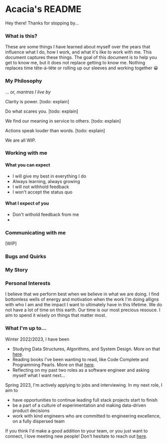 # Acacia's README

Hey there! Thanks for stopping by... 

### What is this? 

These are some things I have learned about myself over the years that influence what I do, how I work, and what it's like to work with me. This document captures these things. The goal of this document is to help you get to know me, but it does not replace getting to know me. Nothing replaces time tête-à-tête or rolling up our sleeves and working together 😀 

### My Philosophy
... or, _mantras I live by_

Clarity is power. [todo: explain]

Do what scares you. [todo: explain]

We find our meaning in service to others. [todo: explain]

Actions speak louder than words. [todo: explain]

We are all WIP. 

### Working with me

#### What you can expect
- I will give my best in everything I do
- Always learning, always growing
- I will not withhold feedback 
- I won't accept the status quo

#### What I expect of you
- Don't withold feedback from me
- 

### Communicating with me

[WIP]

### Bugs and Quirks

### My Story

### Personal Interests

I believe that we perform best when we believe in what we are doing. I find bottomless wells of energy and motivation when the work I'm doing alligns with who I am and the impact I want to ultimately have in this lifetime. We do not have a lot of time on this earth. Our time is our most precious resouce. I aim to spend it wisely on things that matter most.

### What I'm up to... 

Winter 2022/2023, I have been
- Studying Data Structures, Algorithms, and System Design. More on that [here](https://github.com/xacaciax/js-ds-and-algos).
- Reading books I've been wanting to read, like Code Complete and Programming Pearls. More on that [here](https://millennialbasic.com/reading-list/). 
- Reflecting on my past two roles as a software engineer and asking myself what I want next... 

Spring 2023, I'm actively applying to jobs and interviewing. In my next role, I aim to
- have opportunities to continue leading full stack projects start to finish
- be a part of a culture of experimentation and making data-driven product decisions
- work with kind engineers who are committed to engineering excellence, on a fully dispersed team

If you think I'd make a good addition to your team, or you just want to connect, I love meeting new people! Don't hesitate to reach out [here](https://millennialbasic.com/contact/). 

